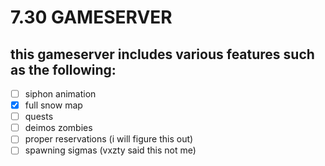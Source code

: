 # 7.30 GAMESERVER

## this gameserver includes various features such as the following:
- [ ] siphon animation
- [x] full snow map
- [ ] quests
- [ ] deimos zombies
- [ ] proper reservations (i will figure this out)
- [ ] spawning sigmas (vxzty said this not me)
